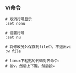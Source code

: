 ### Vi命令

```shell
# 取消行号显示
:set nonu

# 设置行号
:set nu

# 将修改另外保存到file中，不退出vi
:w file

# linux下粘贴的代码对齐命令:
# 按v，然后上下键，然后按=
```